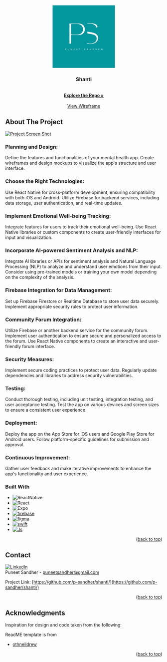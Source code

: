 <!-- Improved compatibility of back to top link: See: https://github.com/othneildrew/Best-README-Template/pull/73 -->
<a name="readme-top"></a>
<!--
*** Thanks for checking out the Best-README-Template. If you have a suggestion
*** that would make this better, please fork the repo and create a pull request
*** or simply open an issue with the tag "enhancement".
*** Don't forget to give the project a star!
*** Thanks again! Now go create something AMAZING! :D
-->



<!-- PROJECT SHIELDS -->
<!--
*** I'm using markdown "reference style" links for readability.
*** Reference links are enclosed in brackets [ ] instead of parentheses ( ).
*** See the bottom of this document for the declaration of the reference variables
*** for contributors-url, forks-url, etc. This is an optional, concise syntax you may use.
*** https://www.markdownguide.org/basic-syntax/#reference-style-links
-->



<!-- PROJECT LOGO -->
<br />
<div align="center">
  <a href="https://github.com/p-sandher/puneet-sandher-website">
    <img src="puneet-sandher-logo.png" alt="Logo" width="200" height="200">
  </a>

<h3 align="center">Shanti</h3>

  <p align="center">
    <br />
    <a href="https://github.com/p-sandher/shanti/"><strong>Explore the Repo »</strong></a>
    <br />
    <br />
    <a href="https://github.com/p-sandher/shanti/">View Wireframe</a>

  </p>
</div>


<!-- ABOUT THE PROJECT -->
## About The Project

[![Project Screen Shot][product-screenshot]](https://github.com/p-sandher/Library-Study-Room-Booking-System)

### Planning and Design:
Define the features and functionalities of your mental health app.
Create wireframes and design mockups to visualize the app's structure and user interface.

### Choose the Right Technologies:
Use React Native for cross-platform development, ensuring compatibility with both iOS and Android.
Utilize Firebase for backend services, including data storage, user authentication, and real-time updates.

### Implement Emotional Well-being Tracking:
Integrate features for users to track their emotional well-being. Use React Native libraries or custom components to create user-friendly interfaces for input and visualization.

### Incorporate AI-powered Sentiment Analysis and NLP:
Integrate AI libraries or APIs for sentiment analysis and Natural Language Processing (NLP) to analyze and understand user emotions from their input.
Consider using pre-trained models or training your own model depending on the complexity of the analysis.

### Firebase Integration for Data Management:
Set up Firebase Firestore or Realtime Database to store user data securely.
Implement appropriate security rules to protect user information.

### Community Forum Integration:
Utilize Firebase or another backend service for the community forum.
Implement user authentication to ensure secure and personalized access to the forum.
Use React Native components to create an interactive and user-friendly forum interface.

### Security Measures:
Implement secure coding practices to protect user data.
Regularly update dependencies and libraries to address security vulnerabilities.

### Testing:
Conduct thorough testing, including unit testing, integration testing, and user acceptance testing.
Test the app on various devices and screen sizes to ensure a consistent user experience.

### Deployment:
Deploy the app on the App Store for iOS users and Google Play Store for Android users.
Follow platform-specific guidelines for submission and approval.

### Continuous Improvement:
Gather user feedback and make iterative improvements to enhance the app's functionality and user experience.

### Built With

* ![ReactNative](https://img.shields.io/badge/react_native-%2320232a.svg?style=for-the-badge&logo=react&logoColor=%2361DAFB)
* ![React](https://img.shields.io/badge/react-%2320232a.svg?style=for-the-badge&logo=react&logoColor=%2361DAFB)
* ![Expo](https://img.shields.io/badge/expo-1C1E24?style=for-the-badge&logo=expo&logoColor=#D04A37)
* [![firebase][firebase]][firebase-url]
* [![figma][figma]][figma-url]
* [![swift][swift]][swift]
* [![Js][Js]][Js-url]

<p align="right">(<a href="#readme-top">back to top</a>)</p>

<!-- CONTACT -->
## Contact


[![LinkedIn][linkedin-shield]][linkedin-url]
<br />
Puneet Sandher -  puneetsandher@gmail.com

Project Link: [https://github.com/p-sandher/shanti/](https://github.com/p-sandher/shanti/)


<p align="right">(<a href="#readme-top">back to top</a>)</p>



<!-- ACKNOWLEDGMENTS -->
## Acknowledgments

Inspiration for design and code taken from the following:


ReadME template is from 
* [othneildrew](https://github.com/othneildrew/Best-README-Template)


<p align="right">(<a href="#readme-top">back to top</a>)</p>



<!-- MARKDOWN LINKS & IMAGES -->
<!-- https://www.markdownguide.org/basic-syntax/#reference-style-links -->


[linkedin-shield]: https://img.shields.io/badge/-LinkedIn-black.svg?style=for-the-badge&logo=linkedin&colorB=555
[linkedin-url]: https://www.linkedin.com/in/puneet-sandher/
[product-screenshot]: library-study-room.jpeg

[React.js]: https://img.shields.io/badge/React-20232A?style=for-the-badge&logo=react&logoColor=61DAFB
[React-url]: https://reactjs.org/
[firebase]: https://img.shields.io/badge/Firebase-039BE5?style=for-the-badge&logo=Firebase&logoColor=white
[firebase-url]: https://firebase.google.com/docs
[figma]: https://img.shields.io/badge/figma-%23F24E1E.svg?style=for-the-badge&logo=figma&logoColor=white
[figma-url]: https://www.figma.com/
[Js]: https://img.shields.io/badge/JavaScript-323330?style=for-the-badge&logo=javascript&logoColor=F7DF1E
[Js-url]: https://developer.mozilla.org/en-US/docs/Web/JavaScript
[swift]: https://img.shields.io/badge/swift-F54A2A?style=for-the-badge&logo=swift&logoColor=white
[swift-url]: https://www.swift.org/documentation/
